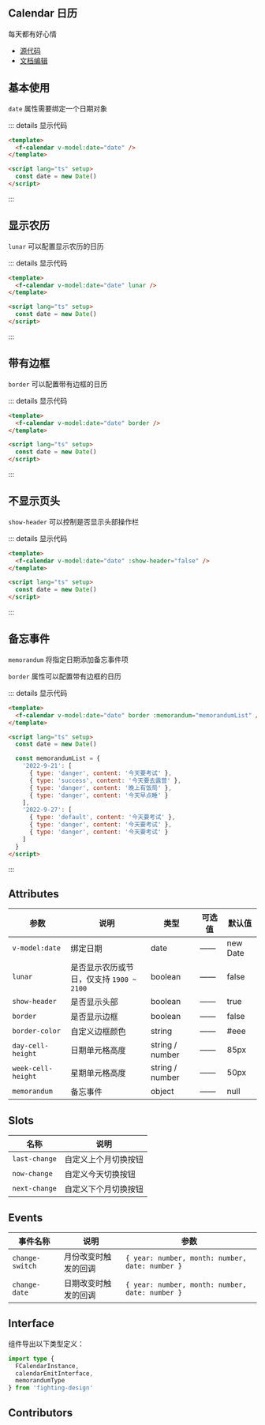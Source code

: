 ## Calendar 日历

每天都有好心情

- [源代码](https://github.com/FightingDesign/fighting-design/tree/master/packages/fighting-design/calendar)
- [文档编辑](https://github.com/FightingDesign/fighting-design/blob/master/docs/docs/components/calendar.md)

## 基本使用

`date` 属性需要绑定一个日期对象

<f-calendar v-model:date="date" />

::: details 显示代码

```html
<template>
  <f-calendar v-model:date="date" />
</template>

<script lang="ts" setup>
  const date = new Date()
</script>
```

:::

## 显示农历

`lunar` 可以配置显示农历的日历

<f-calendar v-model:date="date" lunar/>

::: details 显示代码

```html
<template>
  <f-calendar v-model:date="date" lunar />
</template>

<script lang="ts" setup>
  const date = new Date()
</script>
```

:::

## 带有边框

`border` 可以配置带有边框的日历

<f-calendar v-model:date="date" border/>

::: details 显示代码

```html
<template>
  <f-calendar v-model:date="date" border />
</template>

<script lang="ts" setup>
  const date = new Date()
</script>
```

:::

## 不显示页头

`show-header` 可以控制是否显示头部操作栏

<f-calendar v-model:date="date" :show-header="false"/>

::: details 显示代码

```html
<template>
  <f-calendar v-model:date="date" :show-header="false" />
</template>

<script lang="ts" setup>
  const date = new Date()
</script>
```

:::

## 备忘事件

`memorandum` 将指定日期添加备忘事件项

`border` 属性可以配置带有边框的日历

<f-calendar v-model:date="date" border :memorandum="memorandumList" />

::: details 显示代码

```html
<template>
  <f-calendar v-model:date="date" border :memorandum="memorandumList" />
</template>

<script lang="ts" setup>
  const date = new Date()

  const memorandumList = {
    '2022-9-21': [
      { type: 'danger', content: '今天要考试' },
      { type: 'success', content: '今天要去露营' },
      { type: 'danger', content: '晚上有饭局' },
      { type: 'danger', content: '今天早点睡' }
    ],
    '2022-9-27': [
      { type: 'default', content: '今天要考试' },
      { type: 'danger', content: '今天要考试' },
      { type: 'danger', content: '今天要考试' }
    ]
  }
</script>
```

:::

## Attributes

| 参数               | 说明                                     | 类型            | 可选值 | 默认值   |
| ------------------ | ---------------------------------------- | --------------- | ------ | -------- |
| `v-model:date`     | 绑定日期                                 | date            | ——     | new Date |
| `lunar`            | 是否显示农历或节日，仅支持 `1900 ~ 2100` | boolean         | ——     | false    |
| `show-header`      | 是否显示头部                             | boolean         | ——     | true     |
| `border`           | 是否显示边框                             | boolean         | ——     | false    |
| `border-color`     | 自定义边框颜色                           | string          | ——     | #eee     |
| `day-cell-height`  | 日期单元格高度                           | string / number | ——     | 85px     |
| `week-cell-height` | 星期单元格高度                           | string / number | ——     | 50px     |
| `memorandum`       | 备忘事件                                 | object          | ——     | null     |

## Slots

| 名称          | 说明                 |
| ------------- | -------------------- |
| `last-change` | 自定义上个月切换按钮 |
| `now-change`  | 自定义今天切换按钮   |
| `next-change` | 自定义下个月切换按钮 |

## Events

| 事件名称        | 说明                 | 参数                                            |
| --------------- | -------------------- | ----------------------------------------------- |
| `change-switch` | 月份改变时触发的回调 | `{ year: number, month: number, date: number }` |
| `change-date`   | 日期改变时触发的回调 | `{ year: number, month: number, date: number }` |

## Interface

组件导出以下类型定义：

```ts
import type {
  FCalendarInstance,
  calendarEmitInterface,
  memorandumType
} from 'fighting-design'
```

## Contributors

<a href="https://github.com/Tyh2001" target="_blank">
  <f-avatar round src="https://avatars.githubusercontent.com/u/73180970?v=4" />
</a>

<script setup>
  const date = new Date()

  const memorandumList = {
    '2022-9-21': [
      { type: 'danger', content: '今天要考试' },
      { type: 'success', content: '今天要去露营' },
      { type: 'danger', content: '晚上有饭局' },
      { type: 'danger', content: '今天早点睡' }
    ],
    '2022-9-27': [
      { type: 'default', content: '今天要考试' },
      { type: 'danger', content: '今天要考试' },
      { type: 'danger', content: '今天要考试' }
    ]
  }
</script>
